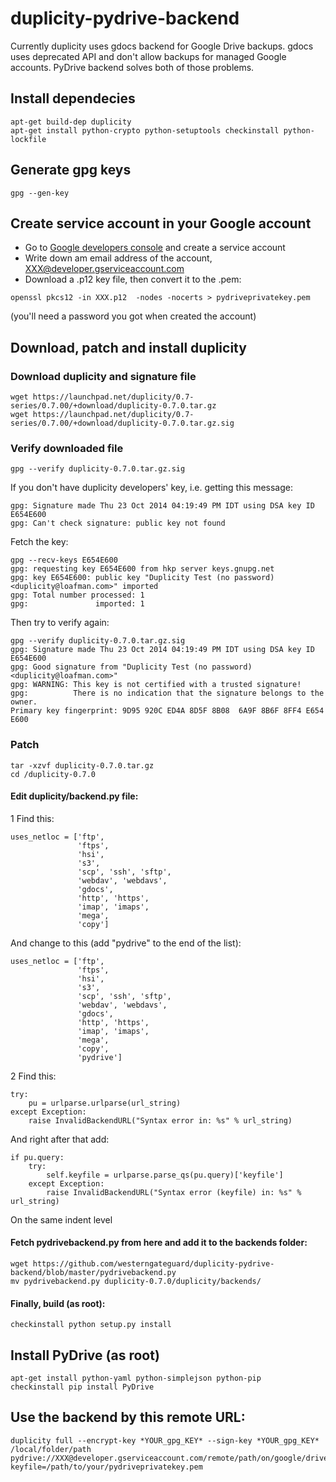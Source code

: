 # duplicity-pydrive-backend

Currently duplicity uses gdocs backend for Google Drive backups. gdocs uses deprecated API and don't allow backups for managed Google accounts. PyDrive backend solves both of those problems.

## Install dependecies
```
apt-get build-dep duplicity
apt-get install python-crypto python-setuptools checkinstall python-lockfile
```
## Generate gpg keys
```
gpg --gen-key
```
## Create service account in your Google account
- Go to [Google developers console](https://console.developers.google.com) and create a service account
- Write down am email address of the account, XXX@developer.gserviceaccount.com 
- Download a .p12 key file, then convert it to the .pem:
```
openssl pkcs12 -in XXX.p12  -nodes -nocerts > pydriveprivatekey.pem
```
(you'll need a password you got when created the account)

## Download, patch and install duplicity
### Download duplicity and signature file
```
wget https://launchpad.net/duplicity/0.7-series/0.7.00/+download/duplicity-0.7.0.tar.gz
wget https://launchpad.net/duplicity/0.7-series/0.7.00/+download/duplicity-0.7.0.tar.gz.sig 
```
### Verify downloaded file
```
gpg --verify duplicity-0.7.0.tar.gz.sig 
```
If you don't have duplicity developers' key, i.e. getting this message:
```
gpg: Signature made Thu 23 Oct 2014 04:19:49 PM IDT using DSA key ID E654E600
gpg: Can't check signature: public key not found
```
Fetch the key:
```
gpg --recv-keys E654E600
gpg: requesting key E654E600 from hkp server keys.gnupg.net
gpg: key E654E600: public key "Duplicity Test (no password) <duplicity@loafman.com>" imported
gpg: Total number processed: 1
gpg:               imported: 1
```
Then try to verify again:
```
gpg --verify duplicity-0.7.0.tar.gz.sig 
gpg: Signature made Thu 23 Oct 2014 04:19:49 PM IDT using DSA key ID E654E600
gpg: Good signature from "Duplicity Test (no password) <duplicity@loafman.com>"
gpg: WARNING: This key is not certified with a trusted signature!
gpg:          There is no indication that the signature belongs to the owner.
Primary key fingerprint: 9D95 920C ED4A 8D5F 8B08  6A9F 8B6F 8FF4 E654 E600
```
### Patch
```
tar -xzvf duplicity-0.7.0.tar.gz
cd /duplicity-0.7.0
```
#### Edit duplicity/backend.py file:
1 Find this:
```
uses_netloc = ['ftp',
               'ftps',
               'hsi',
               's3',
               'scp', 'ssh', 'sftp',
               'webdav', 'webdavs',
               'gdocs',
               'http', 'https',
               'imap', 'imaps',
               'mega',
               'copy']
```
And change to this (add "pydrive" to the end of the list):
```
uses_netloc = ['ftp',
               'ftps',
               'hsi',
               's3',
               'scp', 'ssh', 'sftp',
               'webdav', 'webdavs',
               'gdocs',
               'http', 'https',
               'imap', 'imaps',
               'mega',
               'copy',
               'pydrive']
```
2 Find this:
```
try:
    pu = urlparse.urlparse(url_string)
except Exception:
    raise InvalidBackendURL("Syntax error in: %s" % url_string)
```
And right after that add:
```
if pu.query:     
    try:
        self.keyfile = urlparse.parse_qs(pu.query)['keyfile']
    except Exception:
        raise InvalidBackendURL("Syntax error (keyfile) in: %s" % url_string)
```
On the same indent level
#### Fetch pydrivebackend.py from here and add it to the backends folder:
```
wget https://github.com/westerngateguard/duplicity-pydrive-backend/blob/master/pydrivebackend.py
mv pydrivebackend.py duplicity-0.7.0/duplicity/backends/
```
#### Finally, build (as root):
```
checkinstall python setup.py install
```
## Install PyDrive (as root)
```
apt-get install python-yaml python-simplejson python-pip
checkinstall pip install PyDrive
```
## Use the backend by this remote URL:
```
duplicity full --encrypt-key *YOUR_gpg_KEY* --sign-key *YOUR_gpg_KEY* /local/folder/path pydrive://XXX@developer.gserviceaccount.com/remote/path/on/google/drive?keyfile=/path/to/your/pydriveprivatekey.pem
```
